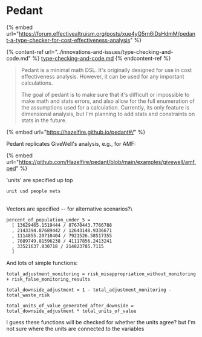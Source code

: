# Pedant

{% embed url="https://forum.effectivealtruism.org/posts/xue4yQ5rn6iDsHdmM/pedant-a-type-checker-for-cost-effectiveness-analysis" %}

{% content-ref url="../innovations-and-issues/type-checking-and-code.md" %}
[type-checking-and-code.md](../innovations-and-issues/type-checking-and-code.md)
{% endcontent-ref %}

> Pedant is a minimal math DSL. It's originally designed for use in cost effectiveness analysis. However, it can be used for any important calculations.
>
> The goal of pedant is to make sure that it's difficult or impossible to make math and stats errors, and also allow for the full enumeration of the assumptions used for a calculation. Currently, its only feature is dimensional analysis, but I'm planning to add stats and constraints on stats in the future.

{% embed url="https://hazelfire.github.io/pedant#/" %}

Pedant replicates GiveWell's analysis, e.g., for AMF:

{% embed url="https://github.com/Hazelfire/pedant/blob/main/examples/givewell/amf.ped" %}

'units' are specified up top

`unit usd people nets`

\
Vectors are specified -- for alternative scenarios?\


```
percent_of_population_under_5 = 
  [ 13629465.1519444 / 87670443.7766788
  , 2143394.87689442 / 12643148.9336671
  , 1114855.20710404 / 7921526.58517355
  , 7089749.81596238 / 41117856.2413241
  , 33521637.830718 / 214823785.7115 
  ]
```

And lots of simple functions:

```
total_adjustment_monitoring = risk_misappropriation_without_monitoring + risk_false_monitoring_results

total_downside_adjustment = 1 - total_adjustment_monitoring - total_waste_risk

total_units_of_value_generated_after_downside = total_downside_adjustment * total_units_of_value
```

I guess these functions will be checked for whether the units agree? but I'm not sure where the units are connected to the variables

